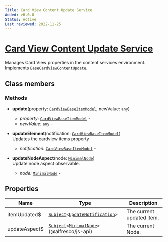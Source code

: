 ```yaml
---
Title: Card View Content Update Service
Added: v6.0.0
Status: Active
Last reviewed: 2022-11-25
---
```


# [Card View Content Update Service](../../../lib/content-services/src/lib/services/card-view-content-update.service.ts "Defined in card-view-content-update.service.ts")

Manages Card View properties in the content services environment. 
Implements [`BaseCardViewContentUpdate`](../../../lib/content-services/src/lib/interfaces/base-card-view-content-update.interface.ts).

## Class members

### Methods

-   **update**(property: [`CardViewBaseItemModel`](../../../lib/core/src/lib/card-view/models/card-view-baseitem.model.ts), newValue: `any`)<br/>

    -   _property:_ [`CardViewBaseItemModel`](../../../lib/core/src/lib/card-view/models/card-view-baseitem.model.ts)  - 
    -   _newValue:_ `any`  - 

-   **updateElement**(notification: [`CardViewBaseItemModel`](../../../lib/core/src/lib/card-view/models/card-view-baseitem.model.ts))<br/>
    Updates the cardview items property
    -   _notification:_ [`CardViewBaseItemModel`](../../../lib/core/src/lib/card-view/models/card-view-baseitem.model.ts)  - 
-   **updateNodeAspect**(node: [`MinimalNode`](https://github.com/Alfresco/alfresco-js-api/blob/master/src/alfresco-core-rest-api/docs/NodeMinimalEntry.md))<br/>
    Update node aspect observable.
    -   _node:_ [`MinimalNode`](https://github.com/Alfresco/alfresco-js-api/blob/master/src/alfresco-core-rest-api/docs/NodeMinimalEntry.md)  -

## Properties

| Name | Type | Description |
| ---- | ---- | ----------- |
| itemUpdated$ | [`Subject`](http://reactivex.io/documentation/subject.html)`<`[`UpdateNotification`](../../../lib/core/src/lib/card-view/interfaces/update-notification.interface.ts)`>` | The current updated item. |
| updateAspect$ | [`Subject`](http://reactivex.io/documentation/subject.html)`<`[`MinimalNode`](https://github.com/Alfresco/alfresco-js-api/blob/master/src/alfresco-core-rest-api/docs/NodeMinimalEntry.md)`>`(@alfresco/js-api) | The current Node. |

